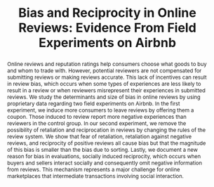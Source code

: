 ---
layout: none
title: "Bias and Reciprocity in Online Reviews: Evidence From Field Experiments on Airbnb"
category: research
abstract: Online reviews and reputation ratings help consumers choose what goods to buy and whom to trade with. However, potential reviewers are not compensated for submitting reviews or making reviews accurate. This lack of incentives can result in review bias, which occurs when some types of experiences are less likely to result in a review or when reviewers misrepresent their experiences in submitted reviews. We study the determinants and size of bias in online reviews by using proprietary data regarding two field experiments on Airbnb. In the first experiment, we induce more consumers to leave reviews by offering them a coupon. Those induced to review report more negative experiences than reviewers in the control group. In our second experiment, we remove the possibility of retaliation and reciprocation in reviews by changing the rules of the review system. We show that fear of retaliation, retaliation against negative reviews, and reciprocity of positive reviews all cause bias but that the magnitude of this bias is smaller than the bias due to sorting. Lastly, we document a new reason for bias in evaluations, socially induced reciprocity, which occurs when buyers and sellers interact socially and consequently omit negative information from reviews. This mechanism represents a major challenge for online marketplaces that intermediate transactions involving social interaction.  
link: /assets/reviews_paper.pdf
js: "toggleMe('reviews'); return false;"
js_abbrev: 'reviews'
priority: 2
other: Presented at <a href = 'http://codecon.net/'> The Conference for Digital Experimentation </a>
coauthors: (with Elena Grewal, David Holtz, and Matthew Pearson)
bib: <br> @article{reportingandreciprocity,
  title={Reporting Bias and Reciprocity in Online Reviews&#58; Evidence From Field Experiments on Airbnb},
  author={Fradkin, Andrey and Grewal, Elena and Holtz, David and Pearson, Matthew},
  year={2014}}
bibjs: "toggleMe('reviews_bib'); return false;"
bib_abbrev: 'reviews_bib'
---